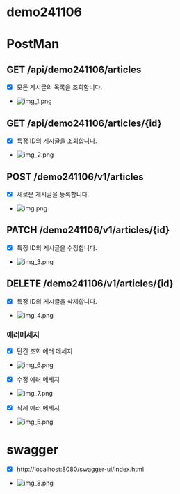 # demo241106

# PostMan
##  GET /api/demo241106/articles
- [x]  모든 게시글의 목록을 조회합니다.
- ![img_1.png](img_1.png)

##  GET /api/demo241106/articles/{id}
- [x]  특정 ID의 게시글을 조회합니다.
- ![img_2.png](img_2.png)

##   POST /demo241106/v1/articles
- [x]  새로운 게시글을 등록합니다.
- ![img.png](img.png)

##   PATCH /demo241106/v1/articles/{id}
- [x]  특정 ID의 게시글을 수정합니다.
- ![img_3.png](img_3.png)

## DELETE /demo241106/v1/articles/{id}
- [x]  특정 ID의 게시글을 삭제합니다.
- ![img_4.png](img_4.png)

### 에러메세지
- [x] 단건 조회 에러 메세지
- ![img_6.png](img_6.png)

- [x] 수정 에러 메세지
- ![img_7.png](img_7.png)

- [x] 삭제 에러 메세지
- ![img_5.png](img_5.png)

# swagger
- [x] http://localhost:8080/swagger-ui/index.html
- ![img_8.png](img_8.png)